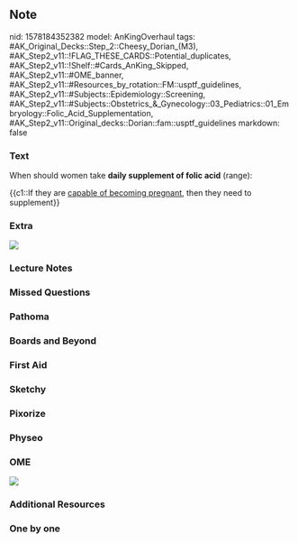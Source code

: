 ## Note
nid: 1578184352382
model: AnKingOverhaul
tags: #AK_Original_Decks::Step_2::Cheesy_Dorian_(M3), #AK_Step2_v11::!FLAG_THESE_CARDS::Potential_duplicates, #AK_Step2_v11::!Shelf::#Cards_AnKing_Skipped, #AK_Step2_v11::#OME_banner, #AK_Step2_v11::#Resources_by_rotation::FM::usptf_guidelines, #AK_Step2_v11::#Subjects::Epidemiology::Screening, #AK_Step2_v11::#Subjects::Obstetrics_&_Gynecology::03_Pediatrics::01_Embryology::Folic_Acid_Supplementation, #AK_Step2_v11::Original_decks::Dorian::fam::usptf_guidelines
markdown: false

### Text
When should women take <b>daily supplement of folic acid</b>
(range):
<div>
  {{c1::If they are <u>capable of becoming pregnant</u>, then they
  need to supplement}}
</div>

### Extra
<img src="paste-15148349652993%20(1).jpg">

### Lecture Notes


### Missed Questions


### Pathoma


### Boards and Beyond


### First Aid


### Sketchy


### Pixorize


### Physeo


### OME
<div class="ome-widget">
  <a href="https://onlinemeded.org?ref=anki"><img src=
  "_OME_AnkiFlashcards_General_3.png"></a>
</div>

### Additional Resources


### One by one

